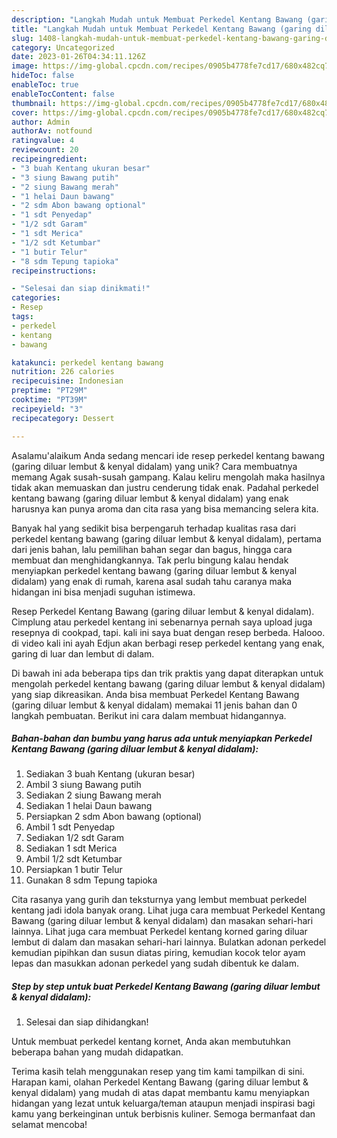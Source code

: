 ```yaml
---
description: "Langkah Mudah untuk Membuat Perkedel Kentang Bawang (garing diluar lembut &amp;amp; kenyal didalam){ yang Menggugah Selera"
title: "Langkah Mudah untuk Membuat Perkedel Kentang Bawang (garing diluar lembut &amp;amp; kenyal didalam){ yang Menggugah Selera"
slug: 1408-langkah-mudah-untuk-membuat-perkedel-kentang-bawang-garing-diluar-lembut-and-amp-kenyal-didalam-yang-menggugah-selera
category: Uncategorized
date: 2023-01-26T04:34:11.126Z
image: https://img-global.cpcdn.com/recipes/0905b4778fe7cd17/680x482cq70/perkedel-kentang-bawang-garing-diluar-lembut-kenyal-didalam-foto-resep-utama.jpg
hideToc: false
enableToc: true
enableTocContent: false
thumbnail: https://img-global.cpcdn.com/recipes/0905b4778fe7cd17/680x482cq70/perkedel-kentang-bawang-garing-diluar-lembut-kenyal-didalam-foto-resep-utama.jpg
cover: https://img-global.cpcdn.com/recipes/0905b4778fe7cd17/680x482cq70/perkedel-kentang-bawang-garing-diluar-lembut-kenyal-didalam-foto-resep-utama.jpg
author: Admin
authorAv: notfound
ratingvalue: 4
reviewcount: 20
recipeingredient:
- "3 buah Kentang ukuran besar"
- "3 siung Bawang putih"
- "2 siung Bawang merah"
- "1 helai Daun bawang"
- "2 sdm Abon bawang optional"
- "1 sdt Penyedap"
- "1/2 sdt Garam"
- "1 sdt Merica"
- "1/2 sdt Ketumbar"
- "1 butir Telur"
- "8 sdm Tepung tapioka"
recipeinstructions:

- "Selesai dan siap dinikmati!"
categories:
- Resep
tags:
- perkedel
- kentang
- bawang

katakunci: perkedel kentang bawang 
nutrition: 226 calories
recipecuisine: Indonesian
preptime: "PT29M"
cooktime: "PT39M"
recipeyield: "3"
recipecategory: Dessert

---
```



Asalamu'alaikum Anda sedang mencari ide resep perkedel kentang bawang (garing diluar lembut &amp; kenyal didalam) yang unik? Cara membuatnya memang Agak susah-susah gampang. Kalau keliru mengolah maka hasilnya tidak akan memuaskan dan justru cenderung tidak enak. Padahal perkedel kentang bawang (garing diluar lembut &amp; kenyal didalam) yang enak harusnya kan punya aroma dan cita rasa yang bisa memancing selera kita.


Banyak hal yang sedikit bisa berpengaruh terhadap kualitas rasa dari perkedel kentang bawang (garing diluar lembut &amp; kenyal didalam), pertama dari jenis bahan, lalu pemilihan bahan segar dan bagus, hingga cara membuat dan menghidangkannya. Tak perlu bingung kalau hendak menyiapkan perkedel kentang bawang (garing diluar lembut &amp; kenyal didalam) yang enak di rumah, karena asal sudah tahu caranya maka hidangan ini bisa menjadi suguhan istimewa.

Resep Perkedel Kentang Bawang (garing diluar lembut &amp; kenyal didalam). Cimplung atau perkedel kentang ini sebenarnya pernah saya upload juga resepnya di cookpad, tapi. kali ini saya buat dengan resep berbeda. Halooo. di video kali ini ayah Edjun akan berbagi resep perkedel kentang yang enak, garing di luar dan lembut di dalam.


Di bawah ini ada beberapa tips dan trik praktis yang dapat diterapkan untuk mengolah perkedel kentang bawang (garing diluar lembut &amp; kenyal didalam) yang siap dikreasikan. Anda bisa membuat Perkedel Kentang Bawang (garing diluar lembut &amp; kenyal didalam) memakai 11 jenis bahan dan 0 langkah pembuatan. Berikut ini cara dalam membuat hidangannya.

<!--inarticleads1-->

##### Bahan-bahan dan bumbu yang harus ada untuk menyiapkan Perkedel Kentang Bawang (garing diluar lembut &amp; kenyal didalam):

1. Sediakan 3 buah Kentang (ukuran besar)
1. Ambil 3 siung Bawang putih
1. Sediakan 2 siung Bawang merah
1. Sediakan 1 helai Daun bawang
1. Persiapkan 2 sdm Abon bawang (optional)
1. Ambil 1 sdt Penyedap
1. Sediakan 1/2 sdt Garam
1. Sediakan 1 sdt Merica
1. Ambil 1/2 sdt Ketumbar
1. Persiapkan 1 butir Telur
1. Gunakan 8 sdm Tepung tapioka


Cita rasanya yang gurih dan teksturnya yang lembut membuat perkedel kentang jadi idola banyak orang. Lihat juga cara membuat Perkedel Kentang Bawang (garing diluar lembut &amp; kenyal didalam) dan masakan sehari-hari lainnya. Lihat juga cara membuat Perkedel kentang korned garing diluar lembut di dalam dan masakan sehari-hari lainnya. Bulatkan adonan perkedel kemudian pipihkan dan susun diatas piring, kemudian kocok telor ayam lepas dan masukkan adonan perkedel yang sudah dibentuk ke dalam. 

<!--inarticleads2-->

##### Step by step untuk buat Perkedel Kentang Bawang (garing diluar lembut &amp; kenyal didalam):


1. Selesai dan siap dihidangkan!

Untuk membuat perkedel kentang kornet, Anda akan membutuhkan beberapa bahan yang mudah didapatkan. 

Terima kasih telah menggunakan resep yang tim kami tampilkan di sini. Harapan kami, olahan Perkedel Kentang Bawang (garing diluar lembut &amp; kenyal didalam) yang mudah di atas dapat membantu kamu menyiapkan hidangan yang lezat untuk keluarga/teman ataupun menjadi inspirasi bagi kamu yang berkeinginan untuk berbisnis kuliner. Semoga bermanfaat dan selamat mencoba!
